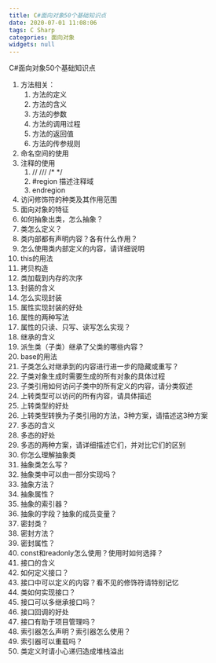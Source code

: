```yaml
---
title: C#面向对象50个基础知识点
date: 2020-07-01 11:08:06
tags: C Sharp
categories: 面向对象
widgets: null
---
```


C#面向对象50个基础知识点

<!--more-->

1. 方法相关：
   1. 方法的定义
   2. 方法的含义
   3. 方法的参数
   4. 方法的调用过程
   5. 方法的返回值
   6. 方法的传参规则
2. 命名空间的使用
3. 注释的使用 
   1. // /// /* */
   2. #region 描述注释域
   3. endregion
4. 访问修饰符的种类及其作用范围
5. 面向对象的特征
6. 如何抽象出类，怎么抽象？
7. 类怎么定义？
8. 类内部都有声明内容？各有什么作用？
9. 怎么使用类内部定义的内容，请详细说明
10. this的用法
11. 拷贝构造
12. 类加载到内存的次序
13. 封装的含义
14. 怎么实现封装
15. 属性实现封装的好处
16. 属性的两种写法
17. 属性的只读、只写、读写怎么实现？
18. 继承的含义
19. 派生类（子类）继承了父类的哪些内容？
20. base的用法
21. 子类怎么对继承到的内容进行进一步的隐藏或重写？
22. 子类对象生成时需要生成的所有对象的具体过程
23. 子类引用如何访问子类中的所有定义的内容，请分类叙述
24. 上转类型可以访问的所有内容，请具体描述
25. 上转类型的好处
26. 上转类型转换为子类引用的方法，3种方案，请描述这3种方案
27. 多态的含义
28. 多态的好处
29. 多态的两种方案，请详细描述它们，并对比它们的区别
30. 你怎么理解抽象类
31. 抽象类怎么写？
32. 抽象类中可以由一部分实现吗？
33. 抽象方法？
34. 抽象属性？
35. 抽象的索引器？
36. 抽象的字段？抽象的成员变量？
37. 密封类？
38. 密封方法？
39. 密封属性？
40. const和readonly怎么使用？使用时如何选择？
41. 接口的含义
42. 如何定义接口？
43. 接口中可以定义的内容？看不见的修饰符请特别记忆
44. 类如何实现接口？
45. 接口可以多继承接口吗？
46. 接口回调的好处
47. 接口有助于项目管理吗？
48. 索引器怎么声明？索引器怎么使用？
49. 索引器可以重载吗？
50. 类定义时请小心递归造成堆栈溢出

